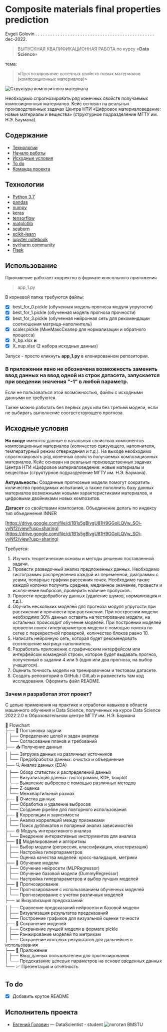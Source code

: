 # Composite materials final properties prediction

Evgeii Golovin  . . . . . . . . . . . . . . . . . . . . . . . . . . . . . . . . . . . . . . . . . . . . . . . .  dec-2022.

> ВЫПУСКНАЯ КВАЛИФИКАЦИОННАЯ РАБОТА 
>  по курсу   «**Data Science**»

тема: 
> «Прогнозирование конечных свойств новых материалов (композиционных материалов)»

![Структура композитного материала](https://upload.wikimedia.org/wikipedia/commons/thumb/1/13/Composite_3d.png/440px-Composite_3d.png)

Необходимо спрогнозировать ряд конечных свойств получаемых композиционных материалов. Кейс основан на реальных производственных задачах Центра НТИ «Цифровое материаловедение: новые материалы и вещества» (структурное подразделение МГТУ им. Н.Э. Баумана).

## Содержание
- [Технологии](#технологии)
- [Начало работы](#использование)
- [Исходные условия](#исходные-условия)
- [To do](#to-do)
- [Команда проекта](#исполнитель-проекта)

## Технологии
- [Python 3.7](https://www.python.org/downloads/release/python-370/)
- [pandas](https://www.pandas.pydata.org/)
- [numpy](https://www.numpy.org/)
- [keras](https://www.keras.io/)
- [tensorflow](https://www.tensorflow.org/)
- [matplotlib](https://www.matplotlib.org/)
- [seaborn](https://www.seaborn.pydata.org/)
- [scikit-learn](https://www.scikit-learn.org/stable/)
- [jupyter notebook](https://www.jupyter.org/)
- [pycharm community](https://www.jetbrains.com/pycharm/)
- [Flask](https://www.dashboard.render.com/)

## Использование

Приложение работает корректно в формате консольного приложения

> app_1.py

В корневой папке требуются файлы:
- [x] best_for_0.pickle (обученная модель прогноза модуля упругости)
- [x] best_for_1.pickle (обученная модель прогноза прочности)
- [x] best_for_3.pickle (обученная нейронная сеть для  рекомендации соотношения матрица-наполнитель) 
- [x] scaler.pickle (МинМаксСкалер для нормализации и обратного процесса)
- [x] X_bp.xlsx        **и**
- [x] X_nup.xlsx (2 набора исходных данных)

Запуск - просто кликнуть **app_1.py** в клонированном репозитории.

### В приложении явно не обозначена возможность заменить ввод данных на ввод одной из строк датасета, запускается при введении значения "-1" в любой параметр. 
Если не пользоваться этой возможностью, файлы с исходными данными не требуются.

Также можно работать без первых двух или без третьей модели, если не выбирать выполнение соответствующего прогноза.

## Исходные условия


**На входе** имеются данные о начальных свойствах компонентов композиционных материалов (количество связующего, наполнителя, температурный режим отверждения и т.д.). На выходе необходимо спрогнозировать ряд конечных свойств получаемых композиционных материалов. Кейс основан на реальных производственных задачах Центра НТИ «Цифровое материаловедение: новые материалы и вещества» (структурное подразделение МГТУ им. Н.Э. Баумана).

**Актуальность:** Созданные прогнозные модели помогут сократить количество проводимых испытаний, а также пополнить базу данных материалов возможными новыми характеристиками материалов, и цифровыми двойниками новых композитов.

**Датасет** со свойствами композитов. Объединение делать по индексу тип объединения INNER

[https://drive.google.com/file/d/1B1s5gBlvgU81H9GGolLQVw_SOi-vyNf2/view?usp=sharing](https://drive.google.com/file/d/1B1s5gBlvgU81H9GGolLQVw_SOi-vyNf2/view?usp=sharing)

Требуется:

 1. Изучить теоретические основы и методы решения поставленной задачи.
 2. Провести разведочный анализ предложенных данных.
			 Необходимо  гистограммы распределения каждой из переменной, диаграммы  с усами, попарные графики рассеяния точек. 
			 Необходимо также каждой колонки получить среднее, медианное значение, провести и исключение выбросов, проверить наличие пропусков.
3. Провести предобработку данных (удаление шумов, нормализация и т.д.).
4. Обучить нескольких моделей для прогноза модуля упругости при растяжении и прочности при растяжении. 
			При построении модели необходимо 30% данных оставить на тестирование модели, на остальных происходит обучение моделей.
			При построении моделей провести поиск гиперпараметров модели с помощью поиска по сетке с перекрестной проверкой, количество блоков равно 10.
5. Написать нейронную сеть, которая будет рекомендовать соотношение матрица-наполнитель.
6. Разработать приложение с графическим интерфейсом или интерфейсом командной строки, которое будет выдавать прогноз, полученный в задании 4 или 5 (один или два прогноза, на выбор учащегося).
7. Оценить точность модели на тренировочном и тестовом датасете.
8. Создать репозиторий в GitHub / GitLab и разместить там код исследования. Оформить файл README.

### Зачем я разработал этот проект?
С целью применения на практике и отработки навыков в области машинного обучения и Data Science, полученных на курсе  Data Science 2022 2.0 в Образовательном центре МГТУ им. Н.Э. Баумана

📌 Flowchart  
├── 🎯 Постановка задачи  
│    ├── Определение целей и задач анализа  
│    └── Согласование планов и требований  
├── 📥 Получение данных  
│    ├── Загрузка данных из различных источников  
│    └── Предобработка данных: очистка и объединение  
├── 🔍 Анализ данных (EDA)  
│    ├── Обзор статистик и распределений данных  
│    ├── Визуализация данных: гистограммы, KDE, boxplot  
│    └── Выявление выбросов с помощью различных методов  
│        ├── Z-оценка  
│        └── Межквартильный размах  
├── 🧹 Очистка данных  
│    ├── Обработка и удаление выбросов  
│    └── Создание pipeline для повторного использования  
├── 🔗 Корреляции и зависимости  
│    ├── Анализ корреляций между признаками  
│    └── Поиск дубликатов и попарный анализ зависимостей  
├── ⚙️ Модуль интерактивного анализа  
│    └── Внедрение интерактивных инструментов для анализа  
├── 🧑‍💻 Моделирование и алгоритмы  
│    ├── Выбор модели (регрессия, классификация, кластеризация)  
│    ├── Настройка гиперпараметров  
│    └── Оценка качества моделей: кросс-валидация, метрики  
├── 🧠 Обучение модели  
│    ├── Обучение нейросети (MLPRegressor)  
│    ├── Обучение базовой модели (DummyRegressor)  
│    └── Настройка гиперпараметров и выбор лучших моделей  
├── 🔮 Прогнозирование  
│    ├── Прогнозирование с использованием обученных моделей  
│    └── Прогнозирование с учетом различных моделей  
├── 📊 Визуализация предсказаний  
│    ├── Сравнение предсказаний нейросети и базовой модели  
│    ├── Визуализация результатов предсказаний  
│    └── Построение графиков для визуальной оценки точности  
├── 💾 Сохранение моделей  
│    ├── Сохранение лучшей модели в формате pickle  
│    ├── Ранжирование моделей по метрикам  
│    └── Сохранение итоговых результатов для дальнейшего использования  
├── 📝 Приложение  
│    ├── Ввод данных пользователем для прогнозирования  
│    └── Предсказание целевых параметров на основе введенных данных  
└── 📈 Презентация и отчётность  

## To do
- [x] Добавить крутое README

## Исполнитель проекта

- [Евгений Головин]([golovin1410@gmail.com](mailto:golovin1410@gmail.com)) — DataScientist - student
![логотип BMSTU](https://edu.bmstu.ru/local/templates/edu_bauman/images/logo_blue.png)
